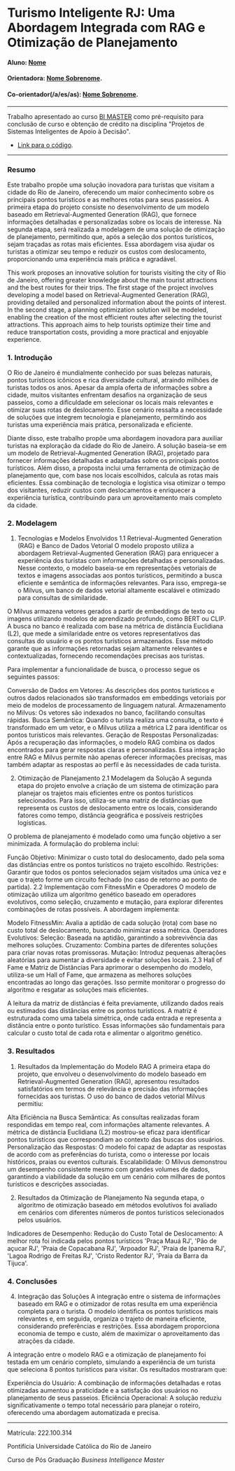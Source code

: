 # Turismo Inteligente RJ: Uma Abordagem Integrada com RAG e Otimização de Planejamento

#### Aluno: [Nome](https://github.com/link_do_github)
#### Orientadora: [Nome Sobrenome](https://github.com/link_do_github).
#### Co-orientador(/a/es/as): [Nome Sobrenome](https://github.com/link_do_github). <!-- caso não aplicável, remover esta linha -->

---

Trabalho apresentado ao curso [BI MASTER](https://ica.puc-rio.ai/bi-master) como pré-requisito para conclusão de curso e obtenção de crédito na disciplina "Projetos de Sistemas Inteligentes de Apoio à Decisão".

- [Link para o código](https://github.com/cristianoconce/bi-master-puc-rio). 



---

### Resumo


Este trabalho propõe uma solução inovadora para turistas que visitam a cidade do Rio de Janeiro, oferecendo um maior conhecimento sobre os principais pontos turísticos e as melhores rotas para seus passeios. A primeira etapa do projeto consiste no desenvolvimento de um modelo baseado em Retrieval-Augmented Generation (RAG), que fornece informações detalhadas e personalizadas sobre os locais de interesse. Na segunda etapa, será realizada a modelagem de uma solução de otimização de planejamento, permitindo que, após a seleção dos pontos turísticos, sejam traçadas as rotas mais eficientes. Essa abordagem visa ajudar os turistas a otimizar seu tempo e reduzir os custos com deslocamento, proporcionando uma experiência mais prática e agradável.


This work proposes an innovative solution for tourists visiting the city of Rio de Janeiro, offering greater knowledge about the main tourist attractions and the best routes for their trips. The first stage of the project involves developing a model based on Retrieval-Augmented Generation (RAG), providing detailed and personalized information about the points of interest. In the second stage, a planning optimization solution will be modeled, enabling the creation of the most efficient routes after selecting the tourist attractions. This approach aims to help tourists optimize their time and reduce transportation costs, providing a more practical and enjoyable experience.

### 1. Introdução

O Rio de Janeiro é mundialmente conhecido por suas belezas naturais, pontos turísticos icônicos e rica diversidade cultural, atraindo milhões de turistas todos os anos. Apesar da ampla oferta de informações sobre a cidade, muitos visitantes enfrentam desafios na organização de seus passeios, como a dificuldade em selecionar os locais mais relevantes e otimizar suas rotas de deslocamento. Esse cenário ressalta a necessidade de soluções que integrem tecnologia e planejamento, permitindo aos turistas uma experiência mais prática, personalizada e eficiente.

Diante disso, este trabalho propõe uma abordagem inovadora para auxiliar turistas na exploração da cidade do Rio de Janeiro. A solução baseia-se em um modelo de Retrieval-Augmented Generation (RAG), projetado para fornecer informações detalhadas e adaptadas sobre os principais pontos turísticos. Além disso, a proposta inclui uma ferramenta de otimização de planejamento que, com base nos locais escolhidos, calcula as rotas mais eficientes. Essa combinação de tecnologia e logística visa otimizar o tempo dos visitantes, reduzir custos com deslocamentos e enriquecer a experiência turística, contribuindo para um aproveitamento mais completo da cidade.

### 2. Modelagem

1. Tecnologias e Modelos Envolvidos
1.1 Retrieval-Augmented Generation (RAG) e Banco de Dados Vetorial
O modelo proposto utiliza a abordagem Retrieval-Augmented Generation (RAG) para enriquecer a experiência dos turistas com informações detalhadas e personalizadas. Nesse contexto, o modelo baseia-se em representações vetoriais de textos e imagens associadas aos pontos turísticos, permitindo a busca eficiente e semântica de informações relevantes. Para isso, emprega-se o Milvus, um banco de dados vetorial altamente escalável e otimizado para consultas de similaridade.

O Milvus armazena vetores gerados a partir de embeddings de texto ou imagens utilizando modelos de aprendizado profundo, como BERT ou CLIP. A busca no banco é realizada com base na métrica de distância Euclidiana (L2), que mede a similaridade entre os vetores representativos das consultas do usuário e os pontos turísticos armazenados. Esse método garante que as informações retornadas sejam altamente relevantes e contextualizadas, fornecendo recomendações precisas aos turistas.

Para implementar a funcionalidade de busca, o processo segue os seguintes passos:

Conversão de Dados em Vetores: As descrições dos pontos turísticos e outros dados relacionados são transformados em embeddings vetoriais por meio de modelos de processamento de linguagem natural.
Armazenamento no Milvus: Os vetores são indexados no banco, facilitando consultas rápidas.
Busca Semântica: Quando o turista realiza uma consulta, o texto é transformado em um vetor, e o Milvus utiliza a métrica L2 para identificar os pontos turísticos mais relevantes.
Geração de Respostas Personalizadas: Após a recuperação das informações, o modelo RAG combina os dados encontrados para gerar respostas claras e personalizadas.
Essa integração entre RAG e Milvus permite não apenas oferecer informações precisas, mas também adaptar as respostas ao perfil e às necessidades de cada turista.

2. Otimização de Planejamento
2.1 Modelagem da Solução
A segunda etapa do projeto envolve a criação de um sistema de otimização para planejar os trajetos mais eficientes entre os pontos turísticos selecionados. Para isso, utiliza-se uma matriz de distâncias que representa os custos de deslocamento entre os locais, considerando fatores como tempo, distância geográfica e possíveis restrições logísticas.

O problema de planejamento é modelado como uma função objetivo a ser minimizada. A formulação do problema inclui:

Função Objetivo: Minimizar o custo total do deslocamento, dado pela soma das distâncias entre os pontos turísticos no trajeto escolhido.
Restrições: Garantir que todos os pontos selecionados sejam visitados uma única vez e que o trajeto forme um circuito fechado (no caso de retorno ao ponto de partida).
2.2 Implementação com FitnessMin e Operadores
O modelo de otimização utiliza um algoritmo genético baseado em operadores evolutivos, como seleção, cruzamento e mutação, para explorar diferentes combinações de rotas possíveis. A abordagem implementa:

Modelo FitnessMin: Avalia a aptidão de cada solução (rota) com base no custo total de deslocamento, buscando minimizar essa métrica.
Operadores Evolutivos:
Seleção: Baseada na aptidão, garantindo a sobrevivência das melhores soluções.
Cruzamento: Combina partes de diferentes soluções para criar novas rotas promissoras.
Mutação: Introduz pequenas alterações aleatórias para aumentar a diversidade e evitar soluções locais.
2.3 Hall of Fame e Matriz de Distâncias
Para aprimorar o desempenho do modelo, utiliza-se um Hall of Fame, que armazena as melhores soluções encontradas ao longo das gerações. Isso permite monitorar o progresso do algoritmo e resgatar as soluções mais eficientes.

A leitura da matriz de distâncias é feita previamente, utilizando dados reais ou estimados das distâncias entre os pontos turísticos. A matriz é estruturada como uma tabela simétrica, onde cada entrada 
e representa a distância entre o ponto turístico. Essas informações são fundamentais para calcular o custo total de cada rota e alimentar o algoritmo genético.


### 3. Resultados

1. Resultados da Implementação do Modelo RAG
A primeira etapa do projeto, que envolveu o desenvolvimento do modelo baseado em Retrieval-Augmented Generation (RAG), apresentou resultados satisfatórios em termos de relevância e precisão das informações fornecidas aos turistas. O uso do banco de dados vetorial Milvus permitiu:

Alta Eficiência na Busca Semântica: As consultas realizadas foram respondidas em tempo real, com informações altamente relevantes. A métrica de distância Euclidiana (L2) mostrou-se eficaz para identificar pontos turísticos que correspondiam ao contexto das buscas dos usuários.
Personalização das Respostas: O modelo foi capaz de adaptar as respostas de acordo com as preferências do turista, como o interesse por locais históricos, praias ou eventos culturais.
Escalabilidade: O Milvus demonstrou um desempenho consistente mesmo com grandes volumes de dados, garantindo a viabilidade da solução em um cenário com milhares de pontos turísticos e descrições associadas.


2. Resultados da Otimização de Planejamento
Na segunda etapa, o algoritmo de otimização baseado em métodos evolutivos foi avaliado em cenários com diferentes números de pontos turísticos selecionados pelos usuários.

Indicadores de Desempenho:
Redução do Custo Total de Deslocamento: A melhor rota foi indicada pelos pontos turísticos 'Praça Mauá RJ', 'Pão de açucar RJ', 'Praia de Copacabana RJ',
       'Arpoador RJ', 'Praia de Ipanema RJ', 'Lagoa Rodrigo de Freitas RJ',
       'Cristo Redentor RJ', 'Praia da Barra da Tijuca'.

### 4. Conclusões

4. Integração das Soluções
A integração entre o sistema de informações baseado em RAG e o otimizador de rotas resulta em uma experiência completa para o turista. O modelo identifica os pontos turísticos mais relevantes e, em seguida, organiza o trajeto de maneira eficiente, considerando preferências e restrições. Essa abordagem proporciona economia de tempo e custo, além de maximizar o aproveitamento das atrações da cidade.

A integração entre o modelo RAG e a otimização de planejamento foi testada em um cenário completo, simulando a experiência de um turista que seleciona 8 pontos turísticos para visitar. Os resultados mostraram que:

Experiência do Usuário: A combinação de informações detalhadas e rotas otimizadas aumentou a praticidade e a satisfação dos usuários no planejamento de seus passeios.
Eficiência Operacional: A solução reduziu significativamente o tempo total necessário para planejar o roteiro, oferecendo uma abordagem automatizada e precisa.

---

Matrícula: 222.100.314  

Pontifícia Universidade Católica do Rio de Janeiro

Curso de Pós Graduação *Business Intelligence Master*
